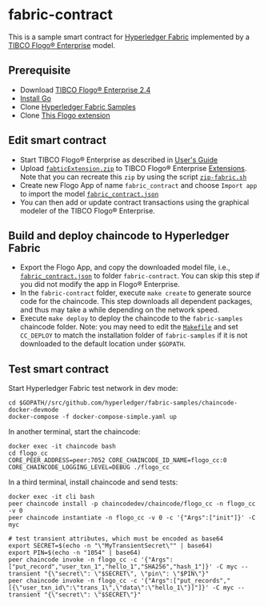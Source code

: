 # fabric-contract
This is a sample smart contract for [Hyperledger Fabric](https://www.hyperledger.org/projects/fabric) implemented by a [TIBCO Flogo® Enterprise](https://docs.tibco.com/products/tibco-flogo-enterprise-2-4-0) model.

## Prerequisite
- Download [TIBCO Flogo® Enterprise 2.4](https://edelivery.tibco.com/storefront/eval/tibco-flogo-enterprise/prod11810.html)
- [Install Go](https://golang.org/doc/install)
- Clone [Hyperledger Fabric Samples](https://github.com/hyperledger/fabric-samples)
- Clone [This Flogo extension](https://github.com/yxuco/flogo-enterprise-app)

## Edit smart contract
- Start TIBCO Flogo® Enterprise as described in [User's Guide](https://docs.tibco.com/pub/flogo/2.4.0/doc/pdf/TIB_flogo_2.4_users_guide.pdf?id=1)
- Upload [`fabticExtension.zip`](https://github.com/yxuco/flogo-enterprise-app/blob/master/fabricExtension.zip) to TIBCO Flogo® Enterprise [Extensions](http://localhost:8090/wistudio/extensions).  Note that you can recreate this `zip` by using the script [`zip-fabric.sh`](https://github.com/yxuco/flogo-enterprise-app/blob/master/zip-fabric.sh)
- Create new Flogo App of name `fabric_contract` and choose `Import app` to import the model [`fabric_contract.json`](https://github.com/yxuco/flogo-enterprise-app/blob/master/fabric-contract/fabric_contract.json)
- You can then add or update contract transactions using the graphical modeler of the TIBCO Flogo® Enterprise.

## Build and deploy chaincode to Hyperledger Fabric
- Export the Flogo App, and copy the downloaded model file, i.e., [`fabric_contract.json`](https://github.com/yxuco/flogo-enterprise-app/blob/master/fabric-contract/fabric_contract.json) to folder `fabric-contract`.  You can skip this step if you did not modify the app in Flogo® Enterprise.
- In the `fabric-contract` folder, execute `make create` to generate source code for the chaincode.  This step downloads all dependent packages, and thus may take a while depending on the network speed.
- Execute `make deploy` to deploy the chaincode to the `fabric-samples` chaincode folder.  Note: you may need to edit the [`Makefile`](https://github.com/yxuco/flogo-enterprise-app/blob/master/fabric-contract/Makefile) and set `CC_DEPLOY` to match the installation folder of `fabric-samples` if it is not downloaded to the default location under `$GOPATH`.

## Test smart contract
Start Hyperledger Fabric test network in dev mode:
```
cd $GOPATH//src/github.com/hyperledger/fabric-samples/chaincode-docker-devmode
docker-compose -f docker-compose-simple.yaml up
```
In another terminal, start the chaincode:
```
docker exec -it chaincode bash
cd flogo_cc
CORE_PEER_ADDRESS=peer:7052 CORE_CHAINCODE_ID_NAME=flogo_cc:0 CORE_CHAINCODE_LOGGING_LEVEL=DEBUG ./flogo_cc
```
In a third terminal, install chaincode and send tests:
```
docker exec -it cli bash
peer chaincode install -p chaincodedev/chaincode/flogo_cc -n flogo_cc -v 0
peer chaincode instantiate -n flogo_cc -v 0 -c '{"Args":["init"]}' -C myc

# test transient attributes, which must be encoded as base64
export SECRET=$(echo -n "\"MyTransientSecret\"" | base64)
export PIN=$(echo -n "1054" | base64)
peer chaincode invoke -n flogo_cc -c '{"Args":["put_record","user_txn_1","hello_1","SHA256","hash_1"]}' -C myc --transient "{\"secret\": \"$SECRET\", \"pin\": \"$PIN\"}"
peer chaincode invoke -n flogo_cc -c '{"Args":["put_records","[{\"user_txn_id\":\"trans_1\",\"data\":\"hello_1\"}]"]}' -C myc --transient "{\"secret\": \"$SECRET\"}"
```